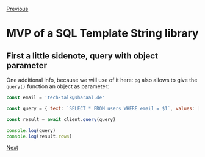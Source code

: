 [Previous](./3-how-solve-it-with-pg.md)


# MVP of a SQL Template String library

## First a little sidenote, query with object parameter

One additional info, because we will use of it here: `pg` also allows to give the `query()` function an object as parameter:

```javascript
const email = 'tech-talk@sharaal.de'

const query = { text: `SELECT * FROM users WHERE email = $1`, values: [email] }

const result = await client.query(query)

console.log(query)
console.log(result.rows)
```


[Next](./4-2-what-are-template-strings.md)
